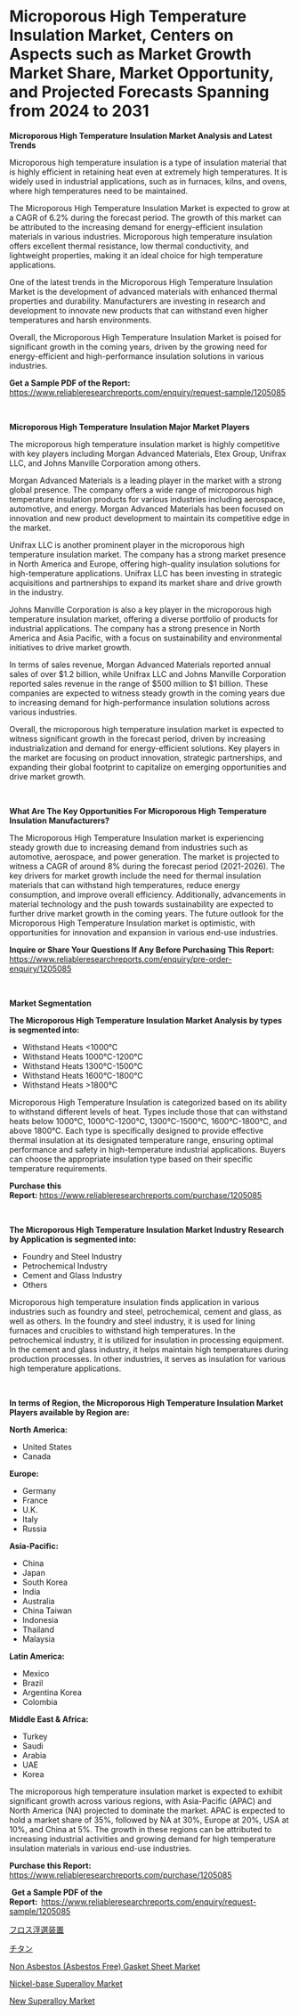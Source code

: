 <p><h1>Microporous High Temperature Insulation Market, Centers on Aspects such as Market Growth Market Share, Market Opportunity, and Projected Forecasts Spanning from 2024 to 2031</h1></p><p><strong>Microporous High Temperature Insulation Market Analysis and Latest Trends</strong></p>
<p><p>Microporous high temperature insulation is a type of insulation material that is highly efficient in retaining heat even at extremely high temperatures. It is widely used in industrial applications, such as in furnaces, kilns, and ovens, where high temperatures need to be maintained.</p><p>The Microporous High Temperature Insulation Market is expected to grow at a CAGR of 6.2% during the forecast period. The growth of this market can be attributed to the increasing demand for energy-efficient insulation materials in various industries. Microporous high temperature insulation offers excellent thermal resistance, low thermal conductivity, and lightweight properties, making it an ideal choice for high temperature applications.</p><p>One of the latest trends in the Microporous High Temperature Insulation Market is the development of advanced materials with enhanced thermal properties and durability. Manufacturers are investing in research and development to innovate new products that can withstand even higher temperatures and harsh environments.</p><p>Overall, the Microporous High Temperature Insulation Market is poised for significant growth in the coming years, driven by the growing need for energy-efficient and high-performance insulation solutions in various industries.</p></p>
<p><strong>Get a Sample PDF of the Report:&nbsp;</strong> <a href="https://www.reliableresearchreports.com/enquiry/request-sample/1205085">https://www.reliableresearchreports.com/enquiry/request-sample/1205085</a></p>
<p>&nbsp;</p>
<p><strong>Microporous High Temperature Insulation Major Market Players</strong></p>
<p><p>The microporous high temperature insulation market is highly competitive with key players including Morgan Advanced Materials, Etex Group, Unifrax LLC, and Johns Manville Corporation among others.</p><p>Morgan Advanced Materials is a leading player in the market with a strong global presence. The company offers a wide range of microporous high temperature insulation products for various industries including aerospace, automotive, and energy. Morgan Advanced Materials has been focused on innovation and new product development to maintain its competitive edge in the market.</p><p>Unifrax LLC is another prominent player in the microporous high temperature insulation market. The company has a strong market presence in North America and Europe, offering high-quality insulation solutions for high-temperature applications. Unifrax LLC has been investing in strategic acquisitions and partnerships to expand its market share and drive growth in the industry.</p><p>Johns Manville Corporation is also a key player in the microporous high temperature insulation market, offering a diverse portfolio of products for industrial applications. The company has a strong presence in North America and Asia Pacific, with a focus on sustainability and environmental initiatives to drive market growth.</p><p>In terms of sales revenue, Morgan Advanced Materials reported annual sales of over $1.2 billion, while Unifrax LLC and Johns Manville Corporation reported sales revenue in the range of $500 million to $1 billion. These companies are expected to witness steady growth in the coming years due to increasing demand for high-performance insulation solutions across various industries.</p><p>Overall, the microporous high temperature insulation market is expected to witness significant growth in the forecast period, driven by increasing industrialization and demand for energy-efficient solutions. Key players in the market are focusing on product innovation, strategic partnerships, and expanding their global footprint to capitalize on emerging opportunities and drive market growth.</p></p>
<p>&nbsp;</p>
<p><strong>What Are The Key Opportunities For Microporous High Temperature Insulation Manufacturers?</strong></p>
<p><p>The Microporous High Temperature Insulation market is experiencing steady growth due to increasing demand from industries such as automotive, aerospace, and power generation. The market is projected to witness a CAGR of around 8% during the forecast period (2021-2026). The key drivers for market growth include the need for thermal insulation materials that can withstand high temperatures, reduce energy consumption, and improve overall efficiency. Additionally, advancements in material technology and the push towards sustainability are expected to further drive market growth in the coming years. The future outlook for the Microporous High Temperature Insulation market is optimistic, with opportunities for innovation and expansion in various end-use industries.</p></p>
<p><strong>Inquire or Share Your Questions If Any Before Purchasing This Report:</strong> <a href="https://www.reliableresearchreports.com/enquiry/pre-order-enquiry/1205085">https://www.reliableresearchreports.com/enquiry/pre-order-enquiry/1205085</a></p>
<p>&nbsp;</p>
<p><strong>Market Segmentation</strong></p>
<p><strong>The Microporous High Temperature Insulation Market Analysis by types is segmented into:</strong></p>
<p><ul><li>Withstand Heats <1000°C</li><li>Withstand Heats 1000°C-1200°C</li><li>Withstand Heats 1300°C-1500°C</li><li>Withstand Heats 1600°C-1800°C</li><li>Withstand Heats >1800°C</li></ul></p>
<p><p>Microporous High Temperature Insulation is categorized based on its ability to withstand different levels of heat. Types include those that can withstand heats below 1000°C, 1000°C-1200°C, 1300°C-1500°C, 1600°C-1800°C, and above 1800°C. Each type is specifically designed to provide effective thermal insulation at its designated temperature range, ensuring optimal performance and safety in high-temperature industrial applications. Buyers can choose the appropriate insulation type based on their specific temperature requirements.</p></p>
<p><strong>Purchase this Report:&nbsp;</strong><a href="https://www.reliableresearchreports.com/purchase/1205085">https://www.reliableresearchreports.com/purchase/1205085</a></p>
<p>&nbsp;</p>
<p><strong>The Microporous High Temperature Insulation Market Industry Research by Application is segmented into:</strong></p>
<p><ul><li>Foundry and Steel Industry</li><li>Petrochemical Industry</li><li>Cement and Glass Industry</li><li>Others</li></ul></p>
<p><p>Microporous high temperature insulation finds application in various industries such as foundry and steel, petrochemical, cement and glass, as well as others. In the foundry and steel industry, it is used for lining furnaces and crucibles to withstand high temperatures. In the petrochemical industry, it is utilized for insulation in processing equipment. In the cement and glass industry, it helps maintain high temperatures during production processes. In other industries, it serves as insulation for various high temperature applications.</p></p>
<p>&nbsp;</p>
<p><strong>In terms of Region, the Microporous High Temperature Insulation Market Players available by Region are:</strong></p>
<p>
    <p> <strong> North America: </strong>
        <ul>
            <li>United States</li>
            <li>Canada</li>
        </ul>
        </p> 
    <p> <strong> Europe: </strong>
        <ul>
            <li>Germany</li>
            <li>France</li>
            <li>U.K.</li>
            <li>Italy</li>
            <li>Russia</li>
        </ul>
        </p> 
    <p> <strong> Asia-Pacific: </strong>
        <ul>
            <li>China</li>
            <li>Japan</li>
            <li>South Korea</li>
            <li>India</li>
            <li>Australia</li>
            <li>China Taiwan</li>
            <li>Indonesia</li>
            <li>Thailand</li>
            <li>Malaysia</li>
        </ul>
        </p> 
    <p> <strong> Latin America: </strong>
        <ul>
            <li>Mexico</li>
            <li>Brazil</li>
            <li>Argentina Korea</li>
            <li>Colombia</li>
        </ul>
        </p> 
    <p> <strong> Middle East & Africa: </strong>
        <ul>
            <li>Turkey</li>
            <li>Saudi</li>
            <li>Arabia</li>
            <li>UAE</li>
            <li>Korea</li>
        </ul>
    </p>
    </p>
<p><p>The microporous high temperature insulation market is expected to exhibit significant growth across various regions, with Asia-Pacific (APAC) and North America (NA) projected to dominate the market. APAC is expected to hold a market share of 35%, followed by NA at 30%, Europe at 20%, USA at 10%, and China at 5%. The growth in these regions can be attributed to increasing industrial activities and growing demand for high temperature insulation materials in various end-use industries.</p></p>
<p><strong>Purchase this Report: </strong><a href="https://www.reliableresearchreports.com/purchase/1205085">https://www.reliableresearchreports.com/purchase/1205085</a></p>
<p>&nbsp;<strong>Get a Sample PDF of the Report:&nbsp;&nbsp;</strong><a href="https://www.reliableresearchreports.com/enquiry/request-sample/1205085">https://www.reliableresearchreports.com/enquiry/request-sample/1205085</a></p>
<p><strong></strong></p>
<p><p><a href="https://github.com/jkjreqjscoxx7/Market-Research-Report-List-1/blob/main/51085491352.md">フロス浮選装置</a></p><p><a href="https://medium.com/@billyarton5656871/%E3%83%81%E3%82%BF%E3%83%B3%E5%B8%82%E5%A0%B4%E3%82%B7%E3%82%A7%E3%82%A2%E3%81%AE%E6%8E%A8%E7%A7%BB%E3%81%A8%E5%B8%82%E5%A0%B4%E6%88%90%E9%95%B7%E3%83%88%E3%83%AC%E3%83%B3%E3%83%892024%E5%B9%B4%E3%81%8B%E3%82%892031%E5%B9%B4%E3%81%BE%E3%81%A7-e623a65f1947">チタン</a></p><p><a href="https://github.com/brenzgnarento/Market-Research-Report-List-1/blob/main/non-asbestos-asbestos-free-gasket-sheet-market.md">Non Asbestos (Asbestos Free) Gasket Sheet Market</a></p><p><a href="https://issuu.com/reportprime-2/docs/nickel-base-superalloy-market-size-2030.pptx">Nickel-base Superalloy Market</a></p><p><a href="https://issuu.com/reportprime-2/docs/new-superalloy-market-size-2030.pptx">New Superalloy Market</a></p></p>